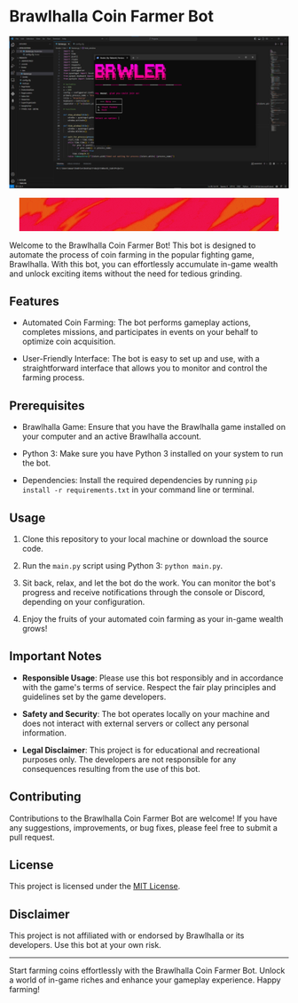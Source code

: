 # Brawlhalla Coin Farmer Bot

<p align="center">
  <img src="./media/imagen_2023-05-15_021817517.png" />
</p>
<p align="center">
  <img src="./media/standard.gif" />
</p>

Welcome to the Brawlhalla Coin Farmer Bot! This bot is designed to automate the process of coin farming in the popular fighting game, Brawlhalla. With this bot, you can effortlessly accumulate in-game wealth and unlock exciting items without the need for tedious grinding.

## Features

- Automated Coin Farming: The bot performs gameplay actions, completes missions, and participates in events on your behalf to optimize coin acquisition.

- User-Friendly Interface: The bot is easy to set up and use, with a straightforward interface that allows you to monitor and control the farming process.

## Prerequisites

- Brawlhalla Game: Ensure that you have the Brawlhalla game installed on your computer and an active Brawlhalla account.

- Python 3: Make sure you have Python 3 installed on your system to run the bot.

- Dependencies: Install the required dependencies by running `pip install -r requirements.txt` in your command line or terminal.

## Usage

1. Clone this repository to your local machine or download the source code.

2. Run the `main.py` script using Python 3: `python main.py`.

4. Sit back, relax, and let the bot do the work. You can monitor the bot's progress and receive notifications through the console or Discord, depending on your configuration.

5. Enjoy the fruits of your automated coin farming as your in-game wealth grows!

## Important Notes

- **Responsible Usage**: Please use this bot responsibly and in accordance with the game's terms of service. Respect the fair play principles and guidelines set by the game developers.

- **Safety and Security**: The bot operates locally on your machine and does not interact with external servers or collect any personal information.

- **Legal Disclaimer**: This project is for educational and recreational purposes only. The developers are not responsible for any consequences resulting from the use of this bot.

## Contributing

Contributions to the Brawlhalla Coin Farmer Bot are welcome! If you have any suggestions, improvements, or bug fixes, please feel free to submit a pull request.

## License

This project is licensed under the [MIT License](LICENSE).

## Disclaimer

This project is not affiliated with or endorsed by Brawlhalla or its developers. Use this bot at your own risk.

---

Start farming coins effortlessly with the Brawlhalla Coin Farmer Bot. Unlock a world of in-game riches and enhance your gameplay experience. Happy farming!
